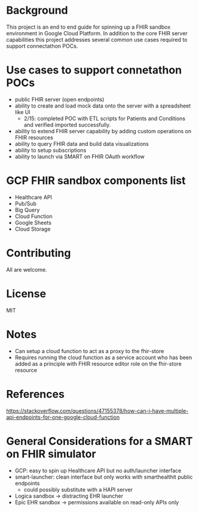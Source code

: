 # Background
This project is an end to end guide for spinning up a FHIR sandbox environment in Google Cloud Platform.  In addition to the core FHIR server capabilities this project addresses several common use cases required to support connectathon POCs.

# Use cases to support connetathon POCs
- public FHIR server (open endpoints)
- ability to create and load mock data onto the server with a spreadsheet like UI
    - 2/15: completed POC with ETL scripts for Patients and Conditions and verified imported successfully.
- ability to extend FHIR server capability by adding custom operations on FHIR resources
- ability to query FHIR data and build data visualizations
- ability to setup subscriptions
- ability to launch via SMART on FHIR OAuth workflow

# GCP FHIR sandbox components list
- Healthcare API
- Pub/Sub
- Big Query
- Cloud Function
- Google Sheets
- Cloud Storage

# Contributing
All are welcome.

# License
MIT

# Notes
- Can setup a cloud function to act as a proxy to the fhir-store
- Requires running the cloud function as a service account who has been added as a principle with FHIR resource editor role on the fhir-store resource

# References
https://stackoverflow.com/questions/47155378/how-can-i-have-multiple-api-endpoints-for-one-google-cloud-function

# General Considerations for a SMART on FHIR simulator
- GCP: easy to spin up Healthcare API but no auth/launcher interface
- smart-launcher: clean interface but only works with smarthealthit public endpoints
    - could possibly substitute with a HAPI server
- Logica sandbox -> distracting EHR launcher
- Epic EHR sandbox -> permissions available on read-only APIs only